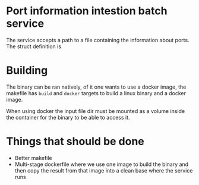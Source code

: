 # Port information intestion batch service

The service accepts a path to a file containing the information about ports. The struct definition is 

# Building
The binary can be ran natively, of it one wants to use a docker image, the makefile has `build` and `docker` targets to build
a linux binary and a docker image. 

When using docker the input file dir must be mounted as a volume inside the container for the binary to be able to access it.

# Things that should be done 
* Better makefile
* Multi-stage dockerfile where we use one image to build the binary and then copy the result from that image into a clean base where the service runs